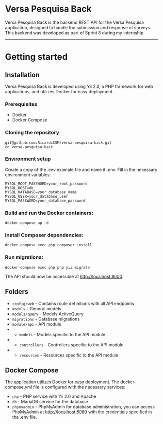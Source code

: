 # Versa Pesquisa Back

Versa Pesquisa Back is the backend REST API for the Versa Pesquisa application, designed to handle the submission and response of surveys. This backend was developed as part of Sprint 8 during my internship.

----------

# Getting started

## Installation

Versa Pesquisa Back is developed using Yii 2.0, a PHP framework for web applications, and utilizes Docker for easy deployment.

### Prerequisites

- Docker
- Docker Compose

### Cloning the repository

```shell
git@github.com:RicardoCSM/versa-pesquisa-back.git
cd versa-pesquisa-back
```

### Environment setup

Create a copy of the .env.example file and name it .env. Fill in the necessary environment variables:

```shell
MYSQL_ROOT_PASSWORD=your_root_password
MYSQL_HOST=db
MYSQL_DATABASE=your_database_name
MYSQL_USER=your_database_user
MYSQL_PASSWORD=your_database_password
```

### Build and run the Docker containers:

```shell
docker-compose up -d
```

### Install Composer dependencies:

```shell
docker-compose exec php composer install
```

### Run migrations:

```shell
docker-compose exec php php yii migrate
```

The API should now be accessible at [http://localhost:8000](http://localhost:8000).

## Folders

- `config/web` - Contains route definitions with all API endpoints
- `models` - General models
- `models/query` - Models ActiveQuery
- `migrations` - Database migrations
- `module/api` - API module
- - `models` - Models specific to the API module
- - `controllers` - Controllers specific to the API module
- - `resources` - Resources specific to the API module

## Docker Compose

The application utilizes Docker for easy deployment. The docker-compose.yml file is configured with the necessary services:

- `php` - PHP service with Yii 2.0 and Apache
- `db` - MariaDB service for the database
- `phpmyadmin` - PhpMyAdmin for database administration, you can access PhpMyAdmin at [http://localhost:8080](http://localhost:8080) with the credentials specified in the .env file.
